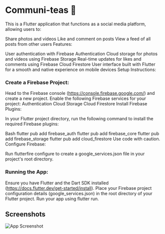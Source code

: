 
# Communi-teas 🍵

This is a Flutter application that functions as a social media platform, allowing users to:

Share photos and videos
Like and comment on posts
View a feed of all posts from other users
Features:

User authentication with Firebase Authentication
Cloud storage for photos and videos using Firebase Storage
Real-time updates for likes and comments using Firebase Cloud Firestore
User interface built with Flutter for a smooth and native experience on mobile devices
Setup Instructions:

### Create a Firebase Project:

Head to the Firebase console (https://console.firebase.google.com/) and create a new project.
Enable the following Firebase services for your project:
Authentication
Cloud Storage
Cloud Firestore
Install Firebase Plugins:

In your Flutter project directory, run the following command to install the required Firebase plugins:

Bash
flutter pub add firebase_auth
flutter pub add firebase_core
flutter pub add firebase_storage
flutter pub add cloud_firestore
Use code with caution.
Configure Firebase:

Run flutterfire configure to create a google_services.json file in your project's root directory.

### Running the App:

Ensure you have Flutter and the Dart SDK installed (https://docs.flutter.dev/get-started/install).
Place your Firebase project configuration details (google_services.json) in the root directory of your Flutter project.
Run your app using flutter run.

## Screenshots

![App Screenshot](https://github.com/dorkydhruv/community-app/blob/main/assets/WhatsApp%20Image%202024-04-01%20at%209.47.23%20PM.jpeg)


